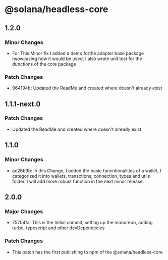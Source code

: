 # @solana/headless-core

## 1.2.0

### Minor Changes

- For This Minor fix I added a demo forthe adapter base package hsowcasing how it would be used, I also wrote unit test for the dunctions of the core package

### Patch Changes

- 964194b: Updated the ReadMe and created where doesn't already exist

## 1.1.1-next.0

### Patch Changes

- Updated the ReadMe and created where doesn't already exist

## 1.1.0

### Minor Changes

- ac26b9b: In this Change, I added the basic funcntionalities of a wallet, I categorized it into wallets, transctions, connection, types and utils folder. I will add more robust function in the next minor release.

## 2.0.0

### Major Changes

- 75704fa: This is the Initial commit, setting up the monorepo, adding turbo, typescript and other devDependecies

### Patch Changes

- This patch has the first publishing to npm of the @solana/headless-core
